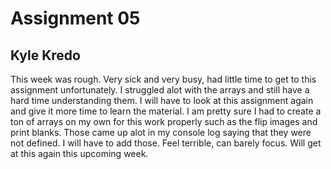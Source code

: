 # Assignment 05
## Kyle Kredo

This week was rough. Very sick and very busy, had little time to get to this assignment unfortunately. I struggled alot with the arrays and still have a hard time understanding them. I will have to look at this assignment again and give it more time to learn the material. I am pretty sure I had to create a ton of arrays on my own for this work properly such as the flip images and print blanks. Those came up alot in my console log saying that they were not defined. I will have to add those. Feel terrible, can barely focus. Will get at this again this upcoming week.
